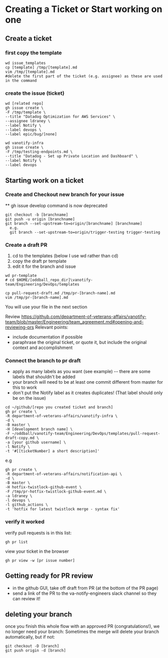 # Creating a Ticket or Start working on one

## Create a ticket
### first copy the template
```
wd issue_templates
cp [template] /tmp/[template].md
vim /tmp/[template].md
#delete the first part of the ticket (e.g. assignee) as these are used in the command
```

### create the issue (ticket)
```
wd [related repo]
gh issue create \
-F /tmp/template \
--title "Datadog Optimization for AWS Services" \
--assignee ldraney \
--label Notify \
--label devops \
--label epic/bug/[none]
```
```
wd vanotify-infra
gh issue create \
-F /tmp/testing-endpoints.md \
--title "Datadog - Set up Private Location and Dashboard" \
--label Notify \
--label devops 
```

## Starting work on a ticket
### Create and Checkout new branch for your issue 
** gh issue develop command is now deprecated
```
git checkout -b [branchname]
git push -u origin [branchname]
git branch --set-upstream-to=origin/[branchname] [branchname]
  e.g.
  git branch --set-upstream-to=origin/trigger-testing trigger-testing
```

### Create a draft PR
1. cd to the templates (below I use wd rather than cd)
2. copy the draft pr template
3. edit it for the branch and issue
```
wd pr-template   
# cd $HOME/[oddball_repo_dir]\vanotify-team/Engineering/DevOps/templates

cp pull-request-draft.md /tmp/pr-[branch-name].md 
vim /tmp/pr-[branch-name].md
```
You will use your file in the next section

Review https://github.com/department-of-veterans-affairs/vanotify-team/blob/master/Engineering/team_agreement.md#opening-and-reviewing-prs
Relevant points:
- include documentation if possible
- paraphrase the original ticket, or quote it, but include the original context and accomplishment

### Connect the branch to pr draft 
- apply as many labels as you want (see example) -- there are some labels that shouldn't be added
- your branch will need to be at least one commit different from master for this to work
- don't put the Notify label as it creates duplicates!  (That label should only be on the issue)
```
cd ~/github/[repo you created ticket and branch]
gh pr create \
-R department-of-veterans-affairs/vanotify-infra \
-d \
-B master \
-H [development branch name] \
-F ~/oddball/vanotify-team/Engineering/DevOps/templates/pull-request-draft-copy.md \
-a [your github username] \
-l Notify \
-t '#[[ticketNumber] a short description]'
```
e.g
```
gh pr create \
-R department-of-veterans-affairs/notification-api \
-d \
-B master \
-H hotfix-twistlock-github-event \
-F /tmp/pr-hotfix-twistlock-github-event.md \
-a ldraney \
-l devops \
-l github_actions \
-t 'hotfix for latest twistlock merge - syntax fix'
```

### verify it worked
verify pull requests is in this list:  
```
gh pr list
```
view your ticket in the browser
```
gh pr view -w [pr issue number]
```
<!--## add issue to epic-->
<!--Unfortunately, have to do this through the GUI: https://github.com/department-of-veterans-affairs/vanotify-infra/issues-->
<!-- I don't think this is the appropriate place for this step -->

## Getting ready for PR review
- in the github GUI, take off draft from PR (at the bottom of the PR page)
- send a link of the PR to the va-notify-engineers slack channel so they can review it!

## deleting your branch
once you finish this whole flow with an approved PR (congratulations!), we no longer need your branch: 
Sometimes the merge will delete your branch automatically, but if not:
```
git checkout -D [branch]
git push origin -d [branch]
```
